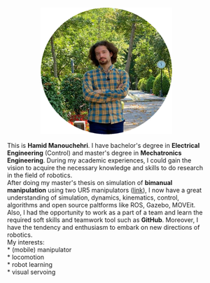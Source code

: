 <!-- For initial loading of page it must be `README.md` file, image and paragraphs are written in html for better control and configuration in web page, please do not convert them into markdown syntax. -->

<p style="text-align:center;">
  <img width="300" height="289" src="/img/bio_image/about_img.png" alt="my photo">
</p>

<p style="margin: 1% 5% 1% 5%">
This is <b>Hamid Manouchehri</b>. I have bachelor's degree in <b>Electrical Engineering</b> (Control) and master's degree in <b>Mechatronics Engineering</b>. During my academic experiences, I could gain the vision to acquire the necessary knowledge and skills to do research in the field of robotics. <br>
After doing my master's thesis on simulation of <b>bimanual manipulation</b> using two UR5 manipulators (<a href="https://hamid-manouchehri.github.io/Development-and-Simulation-of-Bimanual-Object-Manipulation/">link</a>), I now have a great understanding of simulation, dynamics, kinematics, control, algorithms and open source paltforms like ROS, Gazebo, MOVEit. Also, I had the opportunity to work as a part of a team and learn the required soft skills and teamwork tool such as <b>GitHub</b>. Moreover, I have the tendency and enthusiasm to embark on new directions of robotics. <br>
My interests: <br>
  * (mobile) manipulator <br>
  * locomotion <br>
  * robot learning <br>
  * visual servoing
